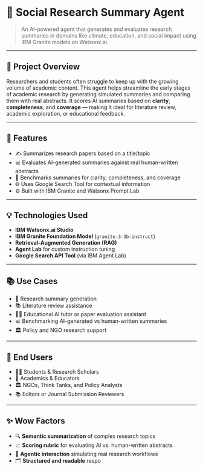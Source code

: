 # 🧠 Social Research Summary Agent

> An AI-powered agent that generates and evaluates research summaries in domains like climate, education, and social impact using IBM Granite models on Watsonx.ai.

---

## 📌 Project Overview

Researchers and students often struggle to keep up with the growing volume of academic content. This agent helps streamline the early stages of academic research by generating simulated summaries and comparing them with real abstracts. It scores AI summaries based on **clarity**, **completeness**, and **coverage** — making it ideal for literature review, academic exploration, or educational feedback.

---

## 🚀 Features

- ✍️ Summarizes research papers based on a title/topic
- 📊 Evaluates AI-generated summaries against real human-written abstracts
- 🧠 Benchmarks summaries for clarity, completeness, and coverage
- 🌐 Uses Google Search Tool for contextual information
- ⚙️ Built with IBM Granite and Watsonx Prompt Lab

---

## 💡 Technologies Used

- **IBM Watsonx.ai Studio**
- **IBM Granite Foundation Model** (`granite-3-3b-instruct`)
- **Retrieval-Augmented Generation (RAG)**
- **Agent Lab** for custom instruction tuning
- **Google Search API Tool** (via IBM Agent Lab)

---

## 📚 Use Cases

- 📄 Research summary generation
- 📚 Literature review assistance
- 🧑‍🏫 Educational AI tutor or paper evaluation assistant
- 📊 Benchmarking AI-generated vs human-written summaries
- 🏛️ Policy and NGO research support

---

## 👥 End Users

- 🧑‍🎓 Students & Research Scholars  
- 🧪 Academics & Educators  
- 🏛️ NGOs, Think Tanks, and Policy Analysts  
- 📚 Editors or Journal Submission Reviewers  

---

## ✨ Wow Factors

- 🔍 **Semantic summarization** of complex research topics  
- 📈 **Scoring rubric** for evaluating AI vs. human-written abstracts  
- 🧠 **Agentic interaction** simulating real research workflows  
- 🗂️ **Structured and readable** respo



